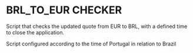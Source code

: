 # BRL_TO_EUR CHECKER

Script that checks the updated quote from EUR to BRL, with a defined time to close the application.

Script configured according to the time of Portugal in relation to Brazil
